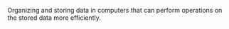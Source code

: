 Organizing and storing data in computers that can perform operations on the stored data more efficiently. 